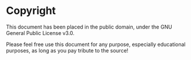 # Copyright

This document has been placed in the public domain, under the GNU General Public License v3.0.

Please feel free use this document for any purpose, especially educational purposes, as long as you pay tribute to the source!